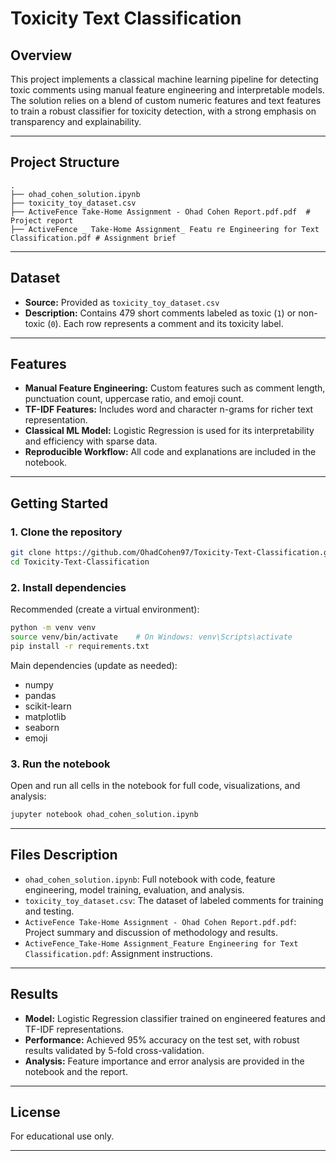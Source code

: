 # Toxicity Text Classification

## Overview

This project implements a classical machine learning pipeline for detecting toxic comments using manual feature engineering and interpretable models. The solution relies on a blend of custom numeric features and text features to train a robust classifier for toxicity detection, with a strong emphasis on transparency and explainability.

---

## Project Structure

```
.
├── ohad_cohen_solution.ipynb         
├── toxicity_toy_dataset.csv         
├── ActiveFence Take-Home Assignment - Ohad Cohen Report.pdf.pdf  # Project report
├── ActiveFence _ Take‑Home Assignment_ Featu re Engineering for Text Classification.pdf # Assignment brief
```

---

## Dataset

- **Source:** Provided as `toxicity_toy_dataset.csv`
- **Description:** Contains 479 short comments labeled as toxic (`1`) or non-toxic (`0`). Each row represents a comment and its toxicity label.

---

## Features

- **Manual Feature Engineering:** Custom features such as comment length, punctuation count, uppercase ratio, and emoji count.
- **TF-IDF Features:** Includes word and character n-grams for richer text representation.
- **Classical ML Model:** Logistic Regression is used for its interpretability and efficiency with sparse data.
- **Reproducible Workflow:** All code and explanations are included in the notebook.

---

## Getting Started

### 1. Clone the repository

```bash
git clone https://github.com/OhadCohen97/Toxicity-Text-Classification.git
cd Toxicity-Text-Classification

```

### 2. Install dependencies

Recommended (create a virtual environment):

```bash
python -m venv venv
source venv/bin/activate    # On Windows: venv\Scripts\activate
pip install -r requirements.txt
```

Main dependencies (update as needed):

- numpy
- pandas
- scikit-learn
- matplotlib
- seaborn
- emoji

### 3. Run the notebook

Open and run all cells in the notebook for full code, visualizations, and analysis:

```bash
jupyter notebook ohad_cohen_solution.ipynb
```

---

## Files Description

- `ohad_cohen_solution.ipynb`: Full notebook with code, feature engineering, model training, evaluation, and analysis.
- `toxicity_toy_dataset.csv`: The dataset of labeled comments for training and testing.
- `ActiveFence Take-Home Assignment - Ohad Cohen Report.pdf.pdf`: Project summary and discussion of methodology and results.
- `ActiveFence_Take‑Home Assignment_Feature Engineering for Text Classification.pdf`: Assignment instructions.

---

## Results

- **Model:** Logistic Regression classifier trained on engineered features and TF-IDF representations.
- **Performance:** Achieved 95% accuracy on the test set, with robust results validated by 5-fold cross-validation.
- **Analysis:** Feature importance and error analysis are provided in the notebook and the report.

---

## License

For educational use only.

---


